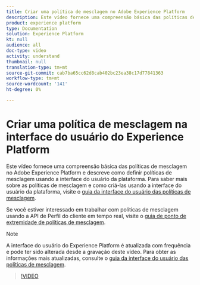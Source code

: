 ```yaml
---
title: Criar uma política de mesclagem no Adobe Experience Platform
description: Este vídeo fornece uma compreensão básica das políticas de mesclagem no Adobe Experience Platform e descreve como definir políticas de mesclagem usando a interface do usuário da plataforma.
product: experience platform
type: Documentation
solution: Experience Platform
kt: null
audience: all
doc-type: video
activity: understand
thumbnail: null
translation-type: tm+mt
source-git-commit: cab7ba65cc62d8cab402bc23ea38c17d77841363
workflow-type: tm+mt
source-wordcount: '141'
ht-degree: 0%

---
```



# Criar uma política de mesclagem na interface do usuário do Experience Platform

Este vídeo fornece uma compreensão básica das políticas de mesclagem no Adobe Experience Platform e descreve como definir políticas de mesclagem usando a interface do usuário da plataforma. Para saber mais sobre as políticas de mesclagem e como criá-las usando a interface do usuário da plataforma, visite o [guia da interface do usuário das políticas de mesclagem](../ui/merge-policies.md).

Se você estiver interessado em trabalhar com políticas de mesclagem usando a API de Perfil do cliente em tempo real, visite o [guia de ponto de extremidade de políticas de mesclagem](../api/merge-policies.md).

>[!NOTE]
>
>A interface do usuário do Experience Platform é atualizada com frequência e pode ter sido alterada desde a gravação deste vídeo. Para obter as informações mais atualizadas, consulte o [guia da interface do usuário das políticas de mesclagem](../ui/merge-policies.md).

>[!VIDEO](https://video.tv.adobe.com/v/330433?quality=12&learn=on&captions=eng)